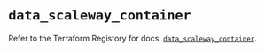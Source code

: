 # `data_scaleway_container`

Refer to the Terraform Registory for docs: [`data_scaleway_container`](https://www.terraform.io/docs/providers/scaleway/d/container).
